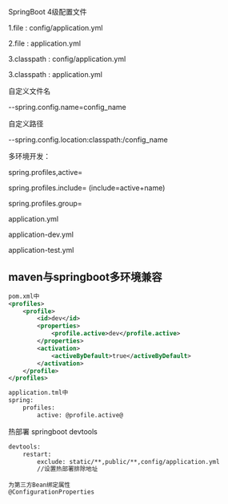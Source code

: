 SpringBoot 4级配置文件

1.file : config/application.yml

2.file : application.yml

3.classpath : config/application.yml

3.classpath : application.yml



自定义文件名

--spring.config.name=config_name

自定义路径

--spring.config.location:classpath:/config_name



多环境开发：

spring.profiles,active=

spring.profiles.include=   (include=active+name)

spring.profiles.group=

application.yml

application-dev.yml

application-test.yml





## maven与springboot多环境兼容

```xml
pom.xml中
<profiles>
	<profile>
    	<id>dev</id>
        <properties>
        	<profile.active>dev</profile.active>
        </properties>
        <activation>
        	<activeByDefault>true</activeByDefault>
        </activation>
    </profile>
</profiles>

application.tml中 
spring:
	profiles:
		active: @profile.active@
```



热部署 springboot devtools

```xml
devtools:
	restart:
		exclude: static/**,public/**,config/application.yml
		//设置热部署排除地址
```



```
为第三方Bean绑定属性
@ConfigurationProperties
```



